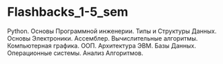 # Flashbacks_1-5_sem
Python. Основы Программной инженерии. Типы и Структуры Данных. Основы Электроники. Ассемблер. Вычислительные алгоритмы. Компьютерная графика. ООП. Архитектура ЭВМ. Базы Данных. Операционные системы. Анализ Алгоритмов.
